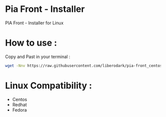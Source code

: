 # Pia Front - Installer
PIA Front - Installer for Linux

# How to use :

Copy and Past in your terminal :

```bash
wget -Nnv https://raw.githubusercontent.com/liberodark/pia-front_centos/master/launcher.sh && chmod +x launcher.sh; ./launcher.sh
```

# Linux Compatibility :

- Centos
- Redhat
- Fedora
